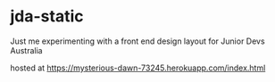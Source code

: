 # jda-static
Just me experimenting with a front end design layout for Junior Devs Australia

hosted at https://mysterious-dawn-73245.herokuapp.com/index.html
